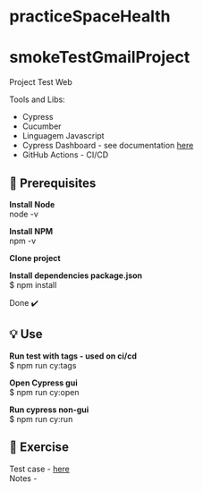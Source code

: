 # practiceSpaceHealth
# smokeTestGmailProject

Project Test Web

Tools and Libs:

- Cypress
- Cucumber
- Linguagem Javascript
- Cypress Dashboard - see documentation [here]( https://dashboard.cypress.io/projects/***/runs)
- GitHub Actions - CI/CD


## 🎯 Prerequisites

<b>Install Node  </b></br> 
node -v </br>

<b>Install NPM </b></br>
npm -v  </br>

<b>Clone project </b></br>

<b>Install dependencies package.json </b> </br>
 $ npm install</br>
 
 Done ✔️


## 💡 Use

<b>Run test with tags - used on ci/cd  </b></br>
$ npm run cy:tags </br>

<b>Open Cypress gui </b></br>
$ npm run cy:open </br>

<b>Run cypress non-gui </b></br>
$ npm run cy:run </br>


## :rocket: Exercise
Test case - [here]()  </b></br>
Notes -